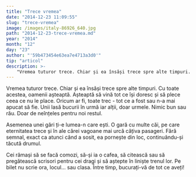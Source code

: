 ```yaml
---
title: "Trece vremea"
date: "2014-12-23 11:09:55"
slug: "trece-vremea"
image: /images/italy-86926_640.jpg
path: "2014-12-23-trece-vremea.md"
year: "2014"
month: "12"
day: "23"
author: "'59b473454e63ea7e4713a3d0'"
tip: "articol"
description: >-
    "Vremea tuturor trece. Chiar și ea însăși trece spre alte timpuri. Cu toate acestea, oamenii așteaptă. Așteaptă să vină tot ce își doresc și să plece ceea ce nu le place. Oricum ar fi, toate trec - tot"
---
```

<div class="kg-card-markdown"><p>Vremea tuturor trece. Chiar și ea însăși trece spre alte timpuri. Cu toate acestea, oamenii așteaptă. Așteaptă să vină tot ce își doresc și să plece ceea ce nu le place. Oricum ar fi, toate trec - tot ce a fost sau n-a mai apucat să fie. Unii lasă bucurii în urmă iar alții, doar urmele. Nimic bun sau rău. Doar de neînțeles pentru noi restul.</p>
<p>Asemenea unei gări ți-e lumea-n care ești. O gară cu multe căi, pe care eternitatea trece și în ale cărei vagoane mai urcă câțiva pasageri. Fără semnal, exact ca atunci când a sosit, ea pornește din loc, continuându-și tăcută drumul.</p>
<p>Cei rămași să se facă comozi, să-și ia o cafea, să citească sau să pregătească scrisori pentru cei dragi și să aștepte în liniște trenul lor. Pe bilet nu scrie ora, locul... sau clasa. Între timp, bucurați-vă de tot ce aveți! </p>
<p> </p>
<p> </p>
</div>
    